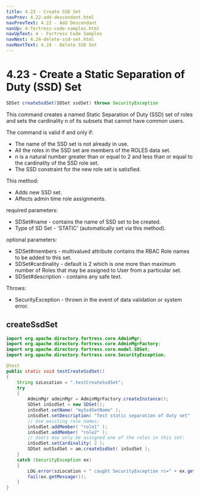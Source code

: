 ```yaml
---
title: 4.23 - Create SSD Set
navPrev: 4.22-add-descendant.html
navPrevText: 4.22 - Add Descendant
navUp: 4-fortress-code-samples.html
navUpText: 4 - Fortress Code Samples
navNext: 4.24-delete-ssd-set.html
navNextText: 4.24 - Delete SSD Set
---
```


# 4.23 - Create a Static Separation of Duty (SSD) Set
    
```java
SDSet createSsdSet(SDSet ssdSet) throws SecurityException
```

This command creates a named Static Separation of Duty (SSD) set of roles and sets the cardinality n of its subsets that cannot have common users.

The command is valid if and only if:

- The name of the SSD set is not already in use.
- All the roles in the SSD set are members of the ROLES data set.
- n is a natural number greater than or equal to 2 and less than or equal to the cardinality of the SSD role set.
- The SSD constraint for the new role set is satisfied.

This method:
- Adds new SSD set.
- Affects admin time role assignments.

required parameters:
- SDSet#name - contains the name of SSD set to be created.
- Type of SD Set - 'STATIC' (automatically set via this method).

optional parameters:
- SDSet#members - multivalued attribute contains the RBAC Role names to be added to this set.
- SDSet#cardinality - default is 2 which is one more than maximum number of Roles that may be assigned to User from a particular set.
- SDSet#description - contains any safe text.

Throws:
- SecurityException - thrown in the event of data validation or system error.

## createSsdSet

```java
import org.apache.directory.fortress.core.AdminMgr;
import org.apache.directory.fortress.core.AdminMgrFactory;
import org.apache.directory.fortress.core.model.SDSet;
import org.apache.directory.fortress.core.SecurityException;

@test
public static void testCreateSsdSet()
{
    String szLocation = ".testCreateSsdSet";
    try
    {
        AdminMgr adminMgr = AdminMgrFactory.createInstance();
        SDSet inSsdSet = new SDSet();
        inSsdSet.setName( "mySsdSetName" );
        inSsdSet.setDescription( "Test static separation of duty set" );
        // Use existing role names:
        inSsdSet.addMember( "role1" );
        inSsdSet.addMember( "role2" );
        // Users may only be assigned one of the roles in this set:
        inSsdSet.setCardinality( 2 );
        SDSet outSsdSet = am.createSsdSet( inSsdSet );
    }
    catch (SecurityException ex)
    {
        LOG.error(szLocation + " caught SecurityException rc=" + ex.getErrorId() + ", msg=" + ex.getMessage(), ex);
        fail(ex.getMessage());
    }
}
```
